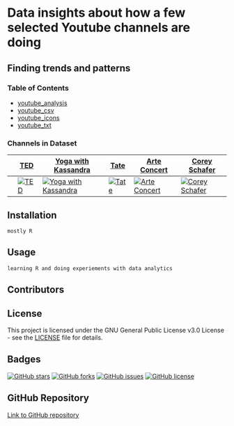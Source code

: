 # Data insights about how a few selected Youtube channels are doing

## Finding trends and patterns


### Table of Contents
- [youtube_analysis](https://github.com/UlrikeDetective/youtube/tree/main/youtube_analysis)
- [youtube_csv](https://github.com/UlrikeDetective/youtube/tree/main/youtube_csv)
- [youtube_icons](https://github.com/UlrikeDetective/youtube/tree/main/youtube_icons)
- [youtube_txt](https://github.com/UlrikeDetective/youtube/tree/main/youtube_txt)

### Channels in Dataset
|                           | [TED](https://www.youtube.com/@TED)         | [Yoga with Kassandra](https://www.youtube.com/@yogawithkassandra) | [Tate](https://www.youtube.com/@Tate) | [Arte Concert](https://www.youtube.com/@arteconcert) | [Corey Schafer](https://www.youtube.com/@coreyms) |
|---------------------------|--------------------------------------------|------------------------------------------------------------------|---------------------------------------|----------------------------------------------------|---------------------------------------------------|
|                           | [![TED](https://yt3.googleusercontent.com/ytc/AIdro_l_fFETDQgTAl5rWb38pxJww-4kszJH_n0G4fKP1BdK-jc=s176-c-k-c0x00ffffff-no-rj)](https://www.youtube.com/@TED) | [![Yoga with Kassandra](https://yt3.googleusercontent.com/TsBAoI6cJpx71_wYhPtRovtPcqWzNPjSqvsiGPX4uHr0W6h0D7dcTsg8A7DeUw8KwV7FinciAQ=s176-c-k-c0x00ffffff-no-rj)](https://www.youtube.com/@yogawithkassandra) | [![Tate](https://yt3.googleusercontent.com/ytc/AIdro_l-EelVQLCBVQELspRwDsIJ-9h_8BJ4q2aa9LIaDXdu8NU=s176-c-k-c0x00ffffff-no-rj)](https://www.youtube.com/@Tate) | [![Arte Concert](https://yt3.googleusercontent.com/5TUZRNHtROLlzHcpOnoXMjr7XM1hzNyt3Jf6x1DYFdCt5TFZr0M6N3VCNnHuyPSoflWJ1He4dF4=s176-c-k-c0x00ffffff-no-rj)](https://www.youtube.com/@arteconcert) | [![Corey Schafer](https://yt3.googleusercontent.com/ytc/AIdro_lD6K9DGGqWttThktCDttOdlHIHWZQ7Gcdd9WRSEqYUxw=s176-c-k-c0x00ffffff-no-rj)](https://www.youtube.com/@coreyms) |



## Installation
```
mostly R
```
## Usage
```
learning R and doing experiements with data analytics
```
## Contributors


## License
This project is licensed under the GNU General Public License v3.0 License - see the [LICENSE](LICENSE) file for details.

## Badges
[![GitHub stars](https://img.shields.io/github/stars/UlrikeDetective/Youtube)](https://github.com/UlrikeDetective/Youtube/stargazers) [![GitHub forks](https://img.shields.io/github/forks/UlrikeDetective/Youtube)](https://github.com/UlrikeDetective/Youtube/network/members) [![GitHub issues](https://img.shields.io/github/issues/UlrikeDetective/Youtube)](https://github.com/UlrikeDetective/Youtube/issues) [![GitHub license](https://img.shields.io/github/license/UlrikeDetective/Youtube)](https://github.com/UlrikeDetective/Youtube/blob/master/LICENSE)
## GitHub Repository
[Link to GitHub repository](https://github.com/UlrikeDetective/Youtube)
